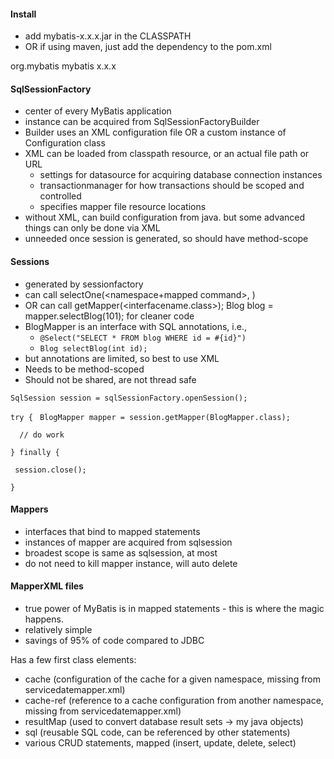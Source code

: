 #### Install
- add mybatis-x.x.x.jar in the CLASSPATH
- OR if using maven, just add the dependency to the pom.xml
<dependency>
  <groupId>org.mybatis</groupId>
  <artifactId>mybatis</artifactId>
  <version>x.x.x</version>
</dependency>

#### SqlSessionFactory
- center of every MyBatis application
- instance can be acquired from SqlSessionFactoryBuilder
- Builder uses an XML configuration file OR a custom instance of Configuration class
- XML can be loaded from classpath resource, or an actual file path or URL
  - settings for datasource for acquiring database connection instances
  - transactionmanager for how transactions should be scoped and controlled
  - specifies mapper file resource locations
- without XML, can build configuration from java. but some advanced things can only be done via XML
- unneeded once session is generated, so should have method-scope

#### Sessions
- generated by sessionfactory
- can call selectOne(<namespace+mapped command>, <parameters>)
- OR can call getMapper(<interfacename.class>); Blog blog = mapper.selectBlog(101); for cleaner code
- BlogMapper is an interface with SQL annotations, i.e., 
  - `@Select("SELECT * FROM blog WHERE id = #{id}")`
  - `Blog selectBlog(int id);`
- but annotations are limited, so best to use XML
- Needs to be method-scoped
- Should not be shared, are not thread safe

`SqlSession session = sqlSessionFactory.openSession();`

`try {`
` BlogMapper mapper = session.getMapper(BlogMapper.class);`

`  // do work`
  
`} finally {`

 ` session.close();`
  
`}`

#### Mappers
- interfaces that bind to mapped statements
- instances of mapper are acquired from sqlsession
- broadest scope is same as sqlsession, at most
- do not need to kill mapper instance, will auto delete

#### MapperXML files
  - true power of MyBatis is in mapped statements - this is where the magic happens.
  - relatively simple
  - savings of 95% of code compared to JDBC

Has a few first class elements:
  - cache (configuration of the cache for a given namespace, missing from servicedatemapper.xml)
  - cache-ref (reference to a cache configuration from another namespace, missing from servicedatemapper.xml)
  - resultMap (used to convert database result sets -> my java objects)
  - sql (reusable SQL code, can be referenced by other statements)
  - various CRUD statements, mapped (insert, update, delete, select)

